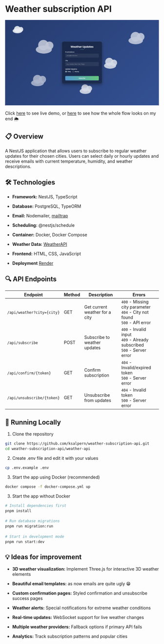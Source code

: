 # Weather subscription API

<img src="./assets/demo.png" alt="demo">

Click [here](https://weather-subscription-api.onrender.com/) to see live demo, or [here](https://youtu.be/eeF0H_TPaqQ) to see how the whole flow looks on my end 🌦️

## 📋 Overview

A NestJS application that allows users to subscribe to regular weather updates for their chosen cities. Users can select daily or hourly updates and receive emails with current temperature, humidity, and weather descriptions.

## 🛠️ Technologies

- **Framework:** NestJS, TypeScript

- **Database:** PostgreSQL, TypeORM

- **Email:** Nodemailer, [mailtrap](https://mailtrap.io/)

- **Scheduling:** @nestjs/schedule

- **Container:** Docker, Docker Compose

- **Weather Data:** [WeatherAPI](https://www.weatherapi.com/)

- **Frontend:** HTML, CSS, JavaScript

- **Deployment** [Render](https://render.com/)

## 🔍 API Endpoints

| Endpoint                   | Method | Description                    | Errors                                                                        |
| -------------------------- | ------ | ------------------------------ | ----------------------------------------------------------------------------- |
| `/api/weather?city={city}` | GET    | Get current weather for a city | `400` - Missing city parameter<br>`404` - City not found<br>`500` - API error |
| `/api/subscribe`           | POST   | Subscribe to weather updates   | `400` - Invalid input<br>`409` - Already subscribed<br>`500` - Server error   |
| `/api/confirm/{token}`     | GET    | Confirm subscription           | `404` - Invalid/expired token<br>`500` - Server error                         |
| `/api/unsubscribe/{token}` | GET    | Unsubscribe from updates       | `404` - Invalid token<br>`500` - Server error                                 |

## 🚀 Running Locally

1. Clone the repository

```bash
git clone https://github.com/ksalpern/weather-subscription-api.git
cd weather-subscription-api/weather-api
```

2. Create .env file and edit it with your values

```bash
cp .env.example .env
```

3. Start the app using Docker (recommended)

```bash
docker compose -f docker-compose.yml up
```

3. Start the app without Docker

```bash
# Install dependencies first
pnpm install

# Run database migrations
pnpm run migration:run

# Start in development mode
pnpm run start:dev
```

## 💡 Ideas for improvement

- **3D weather visualization:** Implement Three.js for interactive 3D weather elements

- **Beautiful email templates:** as now emails are quite ugly 😁

- **Custom confirmation pages:** Styled confirmation and unsubscribe success pages

- **Weather alerts:** Special notifications for extreme weather conditions

- **Real-time updates:** WebSocket support for live weather changes

- **Multiple weather providers:** Fallback options if primary API fails

- **Analytics:** Track subscription patterns and popular cities
